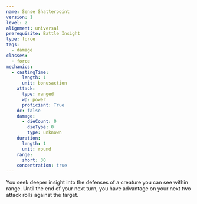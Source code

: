 ```yaml
---
name: Sense Shatterpoint
version: 1
level: 2
alignment: universal
prerequisite: Battle Insight
type: force
tags:
  - damage
classes:
  - force
mechanics:
  - castingTime:
      length: 1
      unit: bonusaction
    attack:
      type: ranged
      wp: power
      proficient: True
    dc: false
    damage:
      - dieCount: 0
        dieType: 0
        type: unknown
    duration:
      length: 1
      unit: round
    range:
      short: 30
    concentration: true
---
```

You seek deeper insight into the defenses of a creature you can see within range. Until the end of your next turn, you have advantage on your next two attack rolls against the target.
    